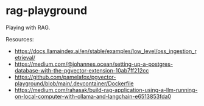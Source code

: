 # rag-playground
Playing with RAG.


Resources:

- https://docs.llamaindex.ai/en/stable/examples/low_level/oss_ingestion_retrieval/
- https://medium.com/@johannes.ocean/setting-up-a-postgres-database-with-the-pgvector-extension-10ab7ff212cc
- https://github.com/pamelafox/pgvector-playground/blob/main/.devcontainer/Dockerfile
- https://medium.com/rahasak/build-rag-application-using-a-llm-running-on-local-computer-with-ollama-and-langchain-e6513853fda0

